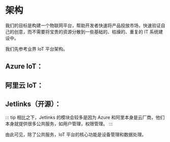 # 架构

我们的目标是构建一个物联网平台，帮助开发者快速将产品投放市场，快速验证自己的创意，而不需要将宝贵的资源分散到一些基础的、枯燥的、重复的 IT 系统建设中。

我们先参考业界 IoT 平台架构。

## Azure IoT：

<ZoomImg src="./images/azure-iot-architecture.png" />

## 阿里云 IoT：

<ZoomImg src="./images/ali-iot-architecture.png" />

## Jetlinks（开源）：

<ZoomImg src="./images/jetlinks-iot-architecture.png" />

::: tip
相比之下，Jetlinks 的模块会较多是因为 Azure 和阿里本身是云厂商，他们本身就提供很多公共服务，如用户管理，权限管理。
:::

由此可见，除了公共服务，IoT 平台的核心功能是设备管理和数据处理。